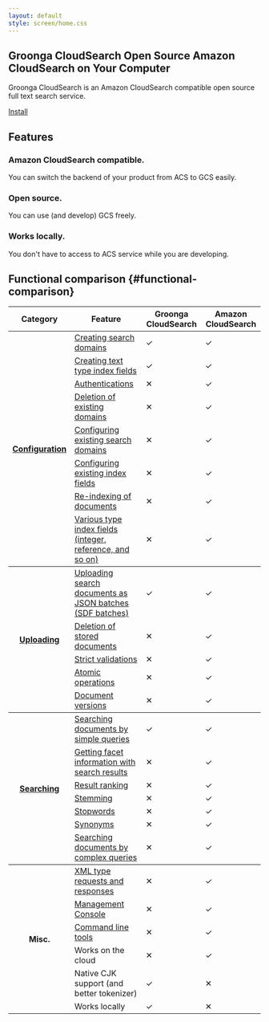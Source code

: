 ```yaml
---
layout: default
style: screen/home.css
---
```


<section id="cover">
  <h1><span class="main-title">Groonga CloudSearch</span>
      <span class="sub-title">Open Source Amazon CloudSearch on Your Computer</span></h1>

  <p id="description">Groonga CloudSearch is an Amazon CloudSearch
     compatible open source full text search service.</p>

  <p id="install"><a href="install/">Install</a></p>
</section>


<section id="features">
  <h2>Features</h2>

  <section id="features-acs-compatible">
    <h3>Amazon CloudSearch compatible.</h3>
    <p>You can switch the backend of your product from ACS to GCS easily.</p>
  </section>

  <section id="features-oss">
    <h3>Open source.</h3>
    <p>You can use (and develop) GCS freely.</p>
  </section>

<!--
  <section id="features-cjk">
    <h3>Native CJK support.</h3>
    <p>GCS includes powerful tokenizer for CJK texts.</p>
  </section>
-->

  <section id="features-local">
    <h3>Works locally.</h3>
    <p>You don't have to access to ACS service while you are developing.</p>
  </section>
</section>


## Functional comparison {#functional-comparison}

<table id="functional-comparison-table">
  <thead>
  <tr>
    <th>Category</th>
    <th>Feature</th>
    <th>Groonga CloudSearch</th>
    <th>Amazon CloudSearch</th>
  </tr>
  </thead>

  <tbody id="functional-comparison-configuration">
  <tr>
    <th rowspan="9"><a href="http://docs.amazonwebservices.com/cloudsearch/latest/developerguide/ConfigAPI.html">Configuration</a></th>
    <td><a href="http://docs.amazonwebservices.com/cloudsearch/latest/developerguide/creatingdomains.html">Creating search domains</a></td>
    <td class="functional-ok">&#x2713;</td><td class="functional-ok">&#x2713;</td>
  </tr>
  <tr>
    <td><a href="http://docs.amazonwebservices.com/cloudsearch/latest/developerguide/configureindexfields.html">Creating text type index fields</a></td>
    <td class="functional-ok">&#x2713;</td><td class="functional-ok">&#x2713;</td>
  </tr>
  <tr>
    <td><a href="http://docs.amazonwebservices.com/cloudsearch/latest/developerguide/requestauth.html">Authentications</a></td>
    <td class="functional-ng">&#x2715;</td><td class="functional-ok">&#x2713;</td>
  </tr>
  <tr>
    <td><a href="http://docs.amazonwebservices.com/cloudsearch/latest/developerguide/deletedomain.html">Deletion of existing domains</a></td>
    <td class="functional-ng">&#x2715;</td><td class="functional-ok">&#x2713;</td>
  </tr>
  <tr>
    <td><a href="http://docs.amazonwebservices.com/cloudsearch/latest/developerguide/configureaccess.html">Configuring existing search domains</a></td>
    <td class="functional-ng">&#x2715;</td><td class="functional-ok">&#x2713;</td>
  </tr>
  <tr>
    <td><a href="http://docs.amazonwebservices.com/cloudsearch/latest/developerguide/configureindexfields.html">Configuring existing index fields</a></td>
    <td class="functional-ng">&#x2715;</td><td class="functional-ok">&#x2713;</td>
  </tr>
  <tr>
    <td><a href="http://docs.amazonwebservices.com/cloudsearch/latest/developerguide/indexing.html">Re-indexing of documents</a></td>
    <td class="functional-ng">&#x2715;</td><td class="functional-ok">&#x2713;</td>
  </tr>
  <tr>
    <td><a href="http://docs.amazonwebservices.com/cloudsearch/latest/developerguide/configureindexfields.html">Various type index fields (integer, reference, and so on)</a></td>
    <td class="functional-ng">&#x2715;</td><td class="functional-ok">&#x2713;</td>
  </tr>
  </tbody>

  <tbody id="functional-comparison-uploading">
  <tr>
    <th rowspan="5"><a href="http://docs.amazonwebservices.com/cloudsearch/latest/developerguide/DocSvcAPI.html">Uploading</a></th>
    <td><a href="http://docs.amazonwebservices.com/cloudsearch/latest/developerguide/senddata.html">Uploading search documents as JSON batches (SDF batches)</a></td>
    <td class="functional-ok">&#x2713;</td><td class="functional-ok">&#x2713;</td>
  </tr>
  <tr>
    <td><a href="http://docs.amazonwebservices.com/cloudsearch/latest/developerguide/deldocs.html">Deletion of stored documents</a></td>
    <td class="functional-ng">&#x2715;</td><td class="functional-ok">&#x2713;</td>
  </tr>
  <tr>
    <td><a href="http://docs.amazonwebservices.com/cloudsearch/latest/developerguide/Limits.html">Strict validations</a></td>
    <td class="functional-ng">&#x2715;</td><td class="functional-ok">&#x2713;</td>
  </tr>
  <tr>
    <td><a href="http://docs.amazonwebservices.com/cloudsearch/latest/developerguide/creatingsdf.html">Atomic operations</a></td>
    <td class="functional-ng">&#x2715;</td><td class="functional-ok">&#x2713;</td>
  </tr>
  <tr>
    <td><a href="http://docs.amazonwebservices.com/cloudsearch/latest/developerguide/versioning.html">Document versions</a></td>
    <td class="functional-ng">&#x2715;</td><td class="functional-ok">&#x2713;</td>
  </tr>
  </tbody>

  <tbody id="functional-comparison-searching">
  <tr>
    <th rowspan="7"><a href="http://docs.amazonwebservices.com/cloudsearch/latest/developerguide/SearchAPI.html">Searching</a></th>
    <td><a href="http://docs.amazonwebservices.com/cloudsearch/latest/developerguide/simplesearches.html">Searching documents by simple queries</a></td>
    <td class="functional-ok">&#x2713;</td><td class="functional-ok">&#x2713;</td>
  </tr>
  <tr>
    <td><a href="http://docs.amazonwebservices.com/cloudsearch/latest/developerguide/faceting.html">Getting facet information with search results</a></td>
    <td class="functional-ng">&#x2715;</td><td class="functional-ok">&#x2713;</td>
  </tr>
  <tr>
    <td><a href="http://docs.amazonwebservices.com/cloudsearch/latest/developerguide/tuneranking.html">Result ranking</a></td>
    <td class="functional-ng">&#x2715;</td><td class="functional-ok">&#x2713;</td>
  </tr>
  <tr>
    <td><a href="http://docs.amazonwebservices.com/cloudsearch/latest/developerguide/stemmingopts.html">Stemming</a></td>
    <td class="functional-ng">&#x2715;</td><td class="functional-ok">&#x2713;</td>
  </tr>
  <tr>
    <td><a href="http://docs.amazonwebservices.com/cloudsearch/latest/developerguide/stoppingopts.html">Stopwords</a></td>
    <td class="functional-ng">&#x2715;</td><td class="functional-ok">&#x2713;</td>
  </tr>
  <tr>
    <td><a href="http://docs.amazonwebservices.com/cloudsearch/latest/developerguide/synonymopts.html">Synonyms</a></td>
    <td class="functional-ng">&#x2715;</td><td class="functional-ok">&#x2713;</td>
  </tr>
  <tr>
    <td><a href="http://docs.amazonwebservices.com/cloudsearch/latest/developerguide/searching.html">Searching documents by complex queries</a></td>
    <td class="functional-ng">&#x2715;</td><td class="functional-ok">&#x2713;</td>
  </tr>
  </tbody>

  <tbody id="functional-comparison-misc">
  <tr>
    <th rowspan="6">Misc.</th>
    <td><a href="http://docs.amazonwebservices.com/cloudsearch/latest/developerguide/DocumentsBatch.XML.html">XML type requests and responses</a></td>
    <td class="functional-ng">&#x2715;</td><td class="functional-ok">&#x2713;</td>
  </tr>
  <tr>
    <td><a href="https://console.aws.amazon.com/cloudsearch/home/">Management Console</a></td>
    <td class="functional-ng">&#x2715;</td><td class="functional-ok">&#x2713;</td>
  </tr>
  <tr>
    <td><a href="http://docs.amazonwebservices.com/cloudsearch/latest/developerguide/SvcCLT.html">Command line tools</a></td>
    <td class="functional-ng">&#x2715;</td><td class="functional-ok">&#x2713;</td>
  </tr>
  <tr>
    <td>Works on the cloud</td>
    <td class="functional-ng">&#x2715;</td><td class="functional-ok">&#x2713;</td>
  </tr>
  <tr>
    <td>Native CJK support (and better tokenizer)</td>
    <td class="functional-ok">&#x2713;</td><td class="functional-ng">&#x2715;</td>
  </tr>
  <tr>
    <td>Works locally</td>
    <td class="functional-ok">&#x2713;</td><td class="functional-ng">&#x2715;</td>
  </tr>
  </tbody>
</table>
